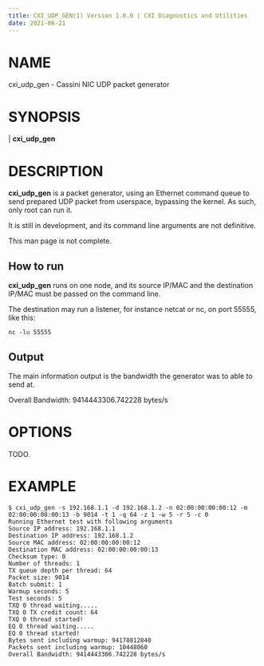 ```yaml
---
title: CXI_UDP_GEN(1) Version 1.0.0 | CXI Diagnostics and Utilities
date: 2021-06-21
---
```


# NAME

cxi_udp_gen - Cassini NIC UDP packet generator


# SYNOPSIS

| **cxi_udp_gen**


# DESCRIPTION

**cxi_udp_gen** is a packet generator, using an Ethernet command queue
to send prepared UDP packet from userspace, bypassing the kernel. As
such, only root can run it.

It is still in development, and its command line arguments are not
definitive.

This man page is not complete.


## How to run

**cxi_udp_gen** runs on one node, and its source IP/MAC and the
destination IP/MAC must be passed on the command line.

The destination may run a listener, for instance netcat or nc, on port
55555, like this:

```
nc -lu 55555
```


## Output

The main information output is the bandwidth the generator was to able
to send at.

  Overall Bandwidth: 9414443306.742228 bytes/s


# OPTIONS

TODO.


# EXAMPLE

```
$ cxi_udp_gen -s 192.168.1.1 -d 192.168.1.2 -n 02:00:00:00:00:12 -m 02:00:00:00:00:13 -b 9014 -t 1 -q 64 -z 1 -w 5 -r 5 -c 0
Running Ethernet test with following arguments
Source IP address: 192.168.1.1
Destination IP address: 192.168.1.2
Source MAC address: 02:00:00:00:00:12
Destination MAC address: 02:00:00:00:00:13
Checksum type: 0
Number of threads: 1
TX queue depth per thread: 64
Packet size: 9014
Batch submit: 1
Warmup seconds: 5
Test seconds: 5
TXQ 0 thread waiting.....
TXQ 0 TX credit count: 64
TXQ 0 thread started!
EQ 0 thread waiting.....
EQ 0 thread started!
Bytes sent including warmup: 94178812840
Packets sent including warmup: 10448060
Overall Bandwidth: 9414443306.742228 bytes/s
```
